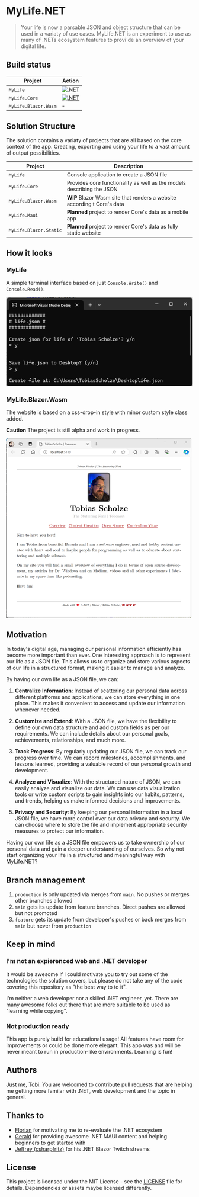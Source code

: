 # MyLife.NET
> Your life is now a parsable JSON and object structure that can be used in a variaty of use cases. MyLife.NET is an experiment to use as many of .NETs ecosystem features to provi´de an overview of your digital life.

## Build status
| Project | Action |
|---------|--------|
|`MyLife` |[![.NET](https://github.com/tscholze/dotnet-mylife/actions/workflows/dotnet-mylife.yml/badge.svg)](https://github.com/tscholze/dotnet-mylife/actions/workflows/dotnet-mylife.yml)|
|`MyLife.Core`|[![.NET](https://github.com/tscholze/dotnet-mylife/actions/workflows/dotnet-life-core.yml/badge.svg)](https://github.com/tscholze/dotnet-mylife/actions/workflows/dotnet-life-core.yml)|
|`MyLife.Blazor.Wasm`|-|
## Solution Structure
The solution contains a variaty of projects that are all based on the core context of the app. Creating, exporting and using your life to a vast amount of output possibilities.

| Project | Description |
|----------|----------|
|`MyLife`    | Console application to create a JSON file    |
|`MyLife.Core`    | Provides core functionality as well as the models describing the JSON    |
| `MyLife.Blazor.Wasm`    | **WIP** Blazor Wasm site that renders a website according t Core's data   |
| `MyLife.Maui` | **Planned** project to render Core's data as a mobile app |
| `MyLife.Blazor.Static` | **Planned** project to render Core's data as fully static website |

## How it looks

### MyLife
A simple terminal interface based on just `Console.Write()` and `Console.Read()`.

![MyLife console JSON expoerter](__docs/mylife-exporter-console-output.png)

### MyLife.Blazor.Wasm
The website is based on a css-drop-in style with minor custom style class added.

**Caution**
The project is still alpha and work in progress.

![MyLife.Blazor.Wasm website](__docs/mylife-blazor-wasm-overview.png)

## Motivation

In today's digital age, managing our personal information efficiently has become more important than ever. One interesting approach is to represent our life as a JSON file. This allows us to organize and store various aspects of our life in a structured format, making it easier to manage and analyze.

By having our own life as a JSON file, we can:

1. **Centralize Information**: Instead of scattering our personal data across different platforms and applications, we can store everything in one place. This makes it convenient to access and update our information whenever needed.

2. **Customize and Extend**: With a JSON file, we have the flexibility to define our own data structure and add custom fields as per our requirements. We can include details about our personal goals, achievements, relationships, and much more.

3. **Track Progress**: By regularly updating our JSON file, we can track our progress over time. We can record milestones, accomplishments, and lessons learned, providing a valuable record of our personal growth and development.

4. **Analyze and Visualize**: With the structured nature of JSON, we can easily analyze and visualize our data. We can use data visualization tools or write custom scripts to gain insights into our habits, patterns, and trends, helping us make informed decisions and improvements.

5. **Privacy and Security**: By keeping our personal information in a local JSON file, we have more control over our data privacy and security. We can choose where to store the file and implement appropriate security measures to protect our information.

Having our own life as a JSON file empowers us to take ownership of our personal data and gain a deeper understanding of ourselves. So why not start organizing your life in a structured and meaningful way with MyLife.NET?

## Branch management
1. `production` is only updated via merges from `main`. No pushes or merges other branches allowed
2. `main` gets its update from feature branches. Direct pushes are allowed but not promoted
3. `feature` gets its update from developer's pushes or back merges from `main` but never from `production`

## Keep in mind

### I'm not an expierenced web and .NET developer
It would be awesome if I could motivate you to try out some of the technologies the solution covers, but please do not take any of the code covering this repository as "the best way to to it".

I'm neither a web developer nor a skilled .NET engineer, yet. There are many awesome folks out there that are more suitable to be used as "learning while copying".

### Not production ready
This app is purely build for educational usage! All features have room for improvements or could be done more elegant. This app was and will be never meant to run in production-like environments. Learning is fun!

## Authors
Just me, [Tobi]([https://tscholze.github.io). You are welcomed to contribute pull requests that are helping me getting more familar with .NET, web development and the topic in general.

## Thanks to
- [Florian](https://de.linkedin.com/in/florianthurnwald) for motivating me to re-evaluate the .NET ecosystem
- [Gerald](https://twitter.com/jfversluis) for providing awesome .NET MAUI content and helping beginners to get started with
- [Jeffrey (csharpfritz)](https://twitter.com/csharpfritz) for his .NET Blazor Twitch streams

## License
This project is licensed under the MIT License - see the [LICENSE](LICENSE) file for details.
Dependencies or assets maybe licensed differently.
